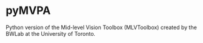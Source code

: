 # pyMVPA
Python version of the Mid-level Vision Toolbox (MLVToolbox) created by the BWLab at the University of Toronto.

